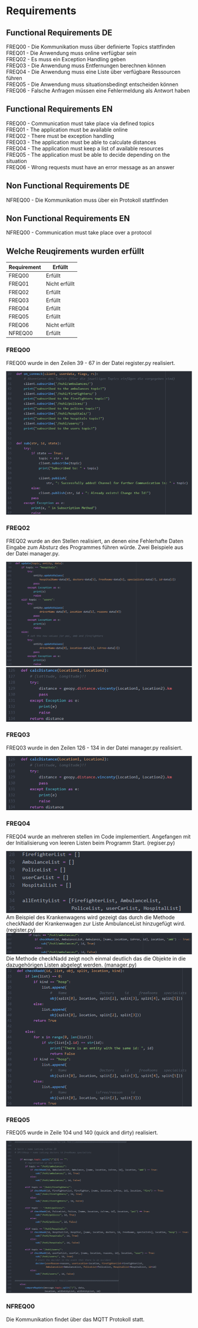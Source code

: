 # Requirements

## Functional Requirements DE
FREQ00 - Die Kommunikation muss über definierte Topics stattfinden <br/>
FREQ01 - Die Anwendung muss online verfügbar sein <br/>
FREQ02 - Es muss ein Exception Handling geben </br>
FREQ03 - Die Anwendung muss Entfernungen berechnen können </br>
FREQ04 - Die Anwendung muss eine Liste über verfügbare Ressourcen führen </br>
FREQ05 - Die Anwendung muss situationsbedingt entscheiden können </br>
FREQ06 - Falsche Anfragen müssen eine Fehlermeldung als Antwort haben </br>

## Functional Requirements EN
FREQ00 - Communication must take place via defined topics <br/>
FREQ01 - The application must be available online <br/>
FREQ02 - There must be exception handling </br>
FREQ03 - The application must be able to calculate distances </br>
FREQ04 - The application must keep a list of available resources </br>
FREQ05 - The application must be able to decide depending on the situation </br>
FREQ06 - Wrong requests must have an error message as an answer </br>

## Non Functional Requirements DE
NFREQ00 - Die Kommunikation muss über ein Protokoll stattfinden <br/>

## Non Functional Requirements EN
NFREQ00 - Communication must take place over a protocol <br/>

## Welche Reuqirements wurden erfüllt

| Requirement | Erfüllt |
| ------ | ------ |
| FREQ00 | Erfüllt |
| FREQ01| Nicht erfüllt |
| FREQ02 | Erfüllt |
| FREQ03 | Erfüllt |
| FREQ04 | Erfüllt |
| FREQ05 | Erfüllt |
| FREQ06 | Nicht erfüllt |
| NFREQ00 | Erfüllt |

### FREQ00
FREQ00 wurde in den Zeilen 39 - 67 in der Datei register.py realisiert.

![FREQ00](FREQ00.png)

### FREQ02
FREQ02 wurde an den Stellen realisiert, an denen eine Fehlerhafte Daten Eingabe zum Absturz des Programmes führen würde. Zwei Beispiele aus der Datei manager.py.

![FREQ02-01](FREQ02-01.png)
![FREQ02-00](FREQ02-00.png)

### FREQ03
FREQ03 wurde in den Zeilen 126 - 134 in der Datei manager.py realisiert.

![FREQ02-00](FREQ02-00.png)

### FREQ04
FREQ04 wurde an mehreren stellen im Code implementiert. Angefangen mit der Initialisierung von leeren Listen beim Programm Start. (regiser.py)

![FREQ04-00](FREQ04-00.png)
<br>
Am Beispiel des Krankenwagens wird gezeigt das durch die Methode checkNadd der Krankenwagen zur Liste AmbulanceList hinzugefügt wird. (register.py)
![FREQ04-01](FREQ04-01.png)
<br>
Die Methode checkNadd zeigt noch einmal deutlich das die Objekte in die dazugehörigen Listen abgelegt werden. (manager.py)
![FREQ04-02](FREQ04-02.png)

### FREQ05
FREQ05 wurde in Zeile 104 und 140 (quick and dirty) realisiert.

![FREQ05](FREQ05.png)

### NFREQ00
Die Kommunikation findet über das MQTT Protokoll statt.

